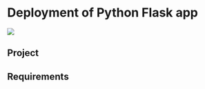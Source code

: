 <h1> Deployment of Python Flask app </h1>
<img src="https://github.com/Joska99/home_assignment/blob/main/diagram.drawio.png">

<h2>Project</h2>




<h2>Requirements</h2>



